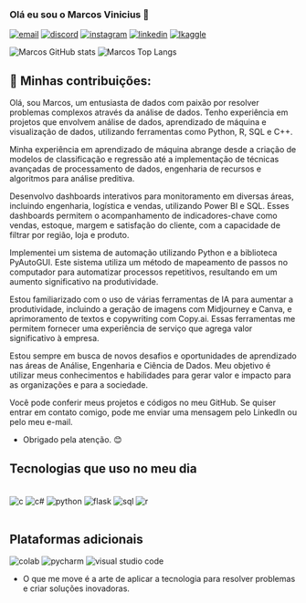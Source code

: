 ### Olá eu sou o Marcos Vinicius 👋

[![email](https://img.shields.io/badge/Gmail-D14836?style=for-the-badge&logo=gmail&logoColor=white)](marcos12vini2@gmail.com)    [![discord](https://img.shields.io/badge/Discord-7289DA?style=for-the-badge&logo=discord&logoColor=white)](marcosamb98)   [![instagram](https://img.shields.io/badge/Instagram-E4405F?style=for-the-badge&logo=instagram&logoColor=white)](https://www.instagram.com/limamarcoss1/)   [![linkedin](https://img.shields.io/badge/LinkedIn-0077B5?style=for-the-badge&logo=linkedin&logoColor=white)](http://www.linkedin.com/in/marcosdados)
 [![lkaggle](https://img.shields.io/badge/Kaggle-20BEFF?style=for-the-badge&logo=Kaggle&logoColor=white)](https://www.kaggle.com/marcosengedados)

![Marcos GitHub stats](https://github-readme-stats.vercel.app/api?username=marcosengdados&show_icons=true&theme=radical)  ![Marcos Top Langs](https://github-readme-stats.vercel.app/api/top-langs/?username=marcosengdados&hide_progress=true)

## 🌱 Minhas contribuições:

Olá, sou Marcos, um entusiasta de dados com paixão por resolver problemas complexos através da análise de dados. Tenho experiência em projetos que envolvem análise de dados, aprendizado de máquina e visualização de dados, utilizando ferramentas como Python, R, SQL e C++.

Minha experiência em aprendizado de máquina abrange desde a criação de modelos de classificação e regressão até a implementação de técnicas avançadas de processamento de dados, engenharia de recursos e algoritmos para análise preditiva.

Desenvolvo dashboards interativos para monitoramento em diversas áreas, incluindo engenharia, logística e vendas, utilizando Power BI e SQL. Esses dashboards permitem o acompanhamento de indicadores-chave como vendas, estoque, margem e satisfação do cliente, com a capacidade de filtrar por região, loja e produto.

Implementei um sistema de automação utilizando Python e a biblioteca PyAutoGUI. Este sistema utiliza um método de mapeamento de passos no computador para automatizar processos repetitivos, resultando em um aumento significativo na produtividade.

Estou familiarizado com o uso de várias ferramentas de IA para aumentar a produtividade, incluindo a geração de imagens com Midjourney e Canva, e aprimoramento de textos e copywriting com Copy.ai. Essas ferramentas me permitem fornecer uma experiência de serviço que agrega valor significativo à empresa.

Estou sempre em busca de novos desafios e oportunidades de aprendizado nas áreas de Análise, Engenharia e Ciência de Dados. Meu objetivo é utilizar meus conhecimentos e habilidades para gerar valor e impacto para as organizações e para a sociedade.

Você pode conferir meus projetos e códigos no meu GitHub. Se quiser entrar em contato comigo, pode me enviar uma mensagem pelo LinkedIn ou pelo meu e-mail. 

* Obrigado pela atenção. 😊

## Tecnologias que uso no meu dia 

<div style ="display: inline_block"><br/>
 <img align ="center" alt ="c" src="https://img.shields.io/badge/C-00599C?style=for-the-badge&logo=c&logoColor=white" />
 <img align ="center" alt ="c#" src="https://img.shields.io/badge/C%2B%2B-00599C?style=for-the-badge&logo=c%2B%2B&logoColor=white" />
 <img align ="center" alt ="python" src="https://img.shields.io/badge/Python-14354C?style=for-the-badge&logo=python&logoColor=white" />
 <img align ="center" alt ="flask" src="https://img.shields.io/badge/Flask-000000?style=for-the-badge&logo=flask&logoColor=white" />
 <img align ="center" alt ="sql" src="https://img.shields.io/badge/MySQL-00000F?style=for-the-badge&logo=mysql&logoColor=white" />
 <img align ="center" alt ="r" src="https://img.shields.io/badge/R-276DC3?style=for-the-badge&logo=r&logoColor=white" />
</div><br/>

## Plataformas adicionais

![colab](https://img.shields.io/badge/Colab-F9AB00?style=for-the-badge&logo=googlecolab&color=525252)    ![pycharm](https://img.shields.io/badge/PyCharm-000000.svg?&style=for-the-badge&logo=PyCharm&logoColor=white)      ![visual studio code](https://img.shields.io/badge/Made%20for-VSCode-1f425f.svg)

* O que me move é a arte de aplicar a tecnologia para resolver problemas e criar soluções inovadoras.
